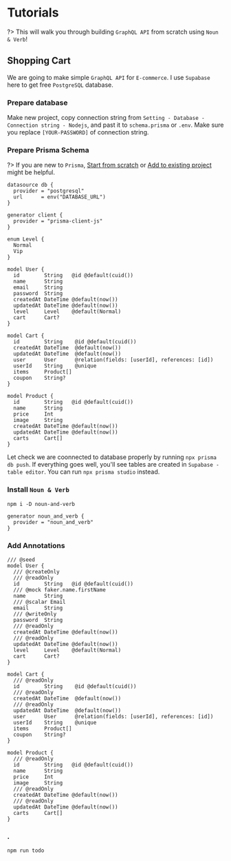 # Tutorials

?> This will walk you through building `GraphQL API` from scratch using
`Noun & Verb`!

## Shopping Cart

We are going to make simple `GraphQL API` for `E-commerce`. I use `Supabase`
here to get free `PostgreSQL` database.

### Prepare database

Make new project, copy connection string from
`Setting - Database - Connection string - Nodejs`, and past it to
`schema.prisma` or `.env`. Make sure you replace `[YOUR-PASSWORD]` of connection
string.

### Prepare Prisma Schema

?> If you are new to `Prisma`,
[Start from scratch](https://www.prisma.io/docs/getting-started/setup-prisma/start-from-scratch)
or
[Add to existing project](https://www.prisma.io/docs/getting-started/setup-prisma/add-to-existing-project)
might be helpful.

```prisma
datasource db {
  provider = "postgresql"
  url      = env("DATABASE_URL")
}

generator client {
  provider = "prisma-client-js"
}

enum Level {
  Normal
  Vip
}

model User {
  id        String   @id @default(cuid())
  name      String
  email     String
  password  String
  createdAt DateTime @default(now())
  updatedAt DateTime @default(now())
  level     Level    @default(Normal)
  cart      Cart?
}

model Cart {
  id        String    @id @default(cuid())
  createdAt DateTime  @default(now())
  updatedAt DateTime  @default(now())
  user      User      @relation(fields: [userId], references: [id])
  userId    String    @unique
  items     Product[]
  coupon    String?
}

model Product {
  id        String   @id @default(cuid())
  name      String
  price     Int
  image     String
  createdAt DateTime @default(now())
  updatedAt DateTime @default(now())
  carts     Cart[]
}
```

Let check we are coonnected to database properly by running
`npx prisma db push`. If everything goes well, you'll see tables are created in
`Supabase - table editor`. You can run `npx prisma studio` instead.

### Install `Noun & Verb`

```
npm i -D noun-and-verb
```

```prisma
generator noun_and_verb {
  provider = "noun_and_verb"
}
```

### Add Annotations

```prisma
/// @seed
model User {
  /// @createOnly
  /// @readOnly
  id        String   @id @default(cuid())
  /// @mock faker.name.firstName
  name      String
  /// @scalar Email
  email     String
  /// @writeOnly
  password  String
  /// @readOnly
  createdAt DateTime @default(now())
  /// @readOnly
  updatedAt DateTime @default(now())
  level     Level    @default(Normal)
  cart      Cart?
}
```

```prisma
model Cart {
  /// @readOnly
  id        String    @id @default(cuid())
  /// @readOnly
  createdAt DateTime  @default(now())
  /// @readOnly
  updatedAt DateTime  @default(now())
  user      User      @relation(fields: [userId], references: [id])
  userId    String    @unique
  items     Product[]
  coupon    String?
}
```

```prisma
model Product {
  /// @readOnly
  id        String   @id @default(cuid())
  name      String
  price     Int
  image     String
  /// @readOnly
  createdAt DateTime @default(now())
  /// @readOnly
  updatedAt DateTime @default(now())
  carts     Cart[]
}
```

### .

```
npm run todo
```
